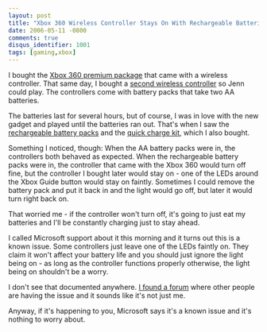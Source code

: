 ```yaml
---
layout: post
title: "Xbox 360 Wireless Controller Stays On With Rechargeable Batteries"
date: 2006-05-11 -0800
comments: true
disqus_identifier: 1001
tags: [gaming,xbox]
---
```

I bought the [Xbox 360 premium
package](http://www.amazon.com/exec/obidos/ASIN/B000EFXG1G/mhsvortex)
that came with a wireless controller. That same day, I bought a [second
wireless
controller](http://www.amazon.com/exec/obidos/ASIN/B000B6MLUA/mhsvortex)
so Jenn could play. The controllers come with battery packs that take
two AA batteries.

 The batteries last for several hours, but of course, I was in love with
the new gadget and played until the batteries ran out. That's when I saw
the [rechargeable battery
packs](http://www.amazon.com/exec/obidos/ASIN/B000B6MLSC/mhsvortex) and
the [quick charge
kit](http://www.amazon.com/exec/obidos/ASIN/B000EYF88G/mhsvortex), which
I also bought.

 Something I noticed, though: When the AA battery packs were in, the
controllers both behaved as expected. When the rechargeable battery
packs were in, the controller that came with the Xbox 360 would turn off
fine, but the controller I bought later would stay on - one of the LEDs
around the Xbox Guide button would stay on faintly. Sometimes I could
remove the battery pack and put it back in and the light would go off,
but later it would turn right back on.

 That worried me - if the controller won't turn off, it's going to just
eat my batteries and I'll be constantly charging just to stay ahead.

 I called Microsoft support about it this morning and it turns out this
is a known issue. Some controllers just leave one of the LEDs faintly
on. They claim it won't affect your battery life and you should just
ignore the light being on - as long as the controller functions properly
otherwise, the light being on shouldn't be a worry.

 I don't see that documented anywhere. [I found a
forum](http://forums.xbox-scene.com/index.php?showtopic=463170) where
other people are having the issue and it sounds like it's not just me.

 Anyway, if it's happening to you, Microsoft says it's a known issue and
it's nothing to worry about.
